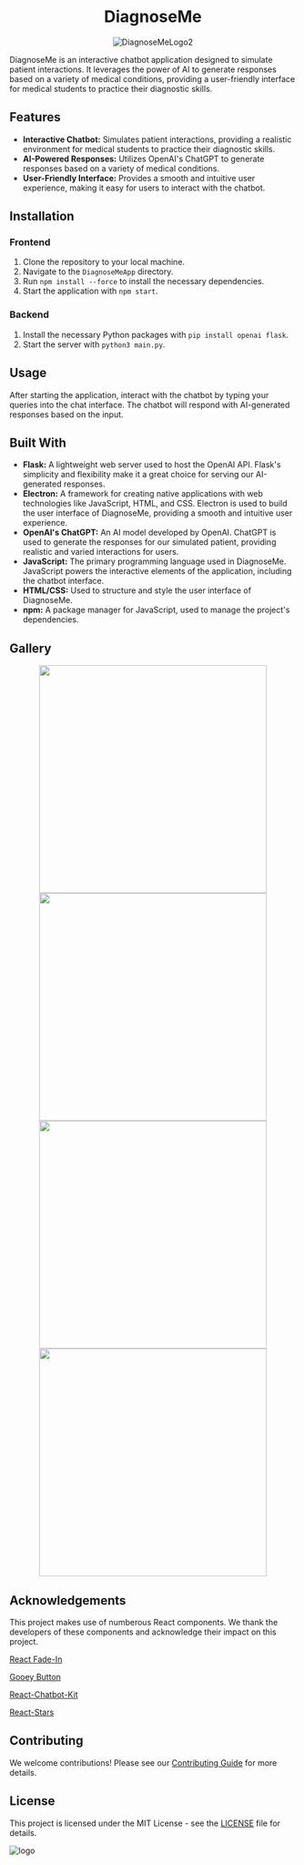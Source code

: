 <h1 align="center">
  <strong>DiagnoseMe</strong>
</h1>
<p align="center">
  <img src="https://github.com/NamkhangNLe/DiagnoseMe/assets/76028202/ed35f891-07ad-4c78-97f8-03cc9fa586b9" alt="DiagnoseMeLogo2"/>
</p>


DiagnoseMe is an interactive chatbot application designed to simulate patient interactions. It leverages the power of AI to generate responses based on a variety of medical conditions, providing a user-friendly interface for medical students to practice their diagnostic skills.

## Features

- **Interactive Chatbot:** Simulates patient interactions, providing a realistic environment for medical students to practice their diagnostic skills.
- **AI-Powered Responses:** Utilizes OpenAI's ChatGPT to generate responses based on a variety of medical conditions.
- **User-Friendly Interface:** Provides a smooth and intuitive user experience, making it easy for users to interact with the chatbot.

## Installation

### Frontend

1. Clone the repository to your local machine.
2. Navigate to the `DiagnoseMeApp` directory.
3. Run `npm install --force` to install the necessary dependencies.
4. Start the application with `npm start`.

### Backend

1. Install the necessary Python packages with `pip install openai flask`.
2. Start the server with `python3 main.py`.

## Usage

After starting the application, interact with the chatbot by typing your queries into the chat interface. The chatbot will respond with AI-generated responses based on the input.

## Built With

- **Flask:** A lightweight web server used to host the OpenAI API. Flask's simplicity and flexibility make it a great choice for serving our AI-generated responses.
- **Electron:** A framework for creating native applications with web technologies like JavaScript, HTML, and CSS. Electron is used to build the user interface of DiagnoseMe, providing a smooth and intuitive user experience.
- **OpenAI's ChatGPT:** An AI model developed by OpenAI. ChatGPT is used to generate the responses for our simulated patient, providing realistic and varied interactions for users.
- **JavaScript:** The primary programming language used in DiagnoseMe. JavaScript powers the interactive elements of the application, including the chatbot interface.
- **HTML/CSS:** Used to structure and style the user interface of DiagnoseMe.
- **npm:** A package manager for JavaScript, used to manage the project's dependencies.

## Gallery

<div align="center">
    <img src="https://github.com/NamkhangNLe/DiagnoseMe/assets/122403630/b279e0a4-65f9-4b4f-8147-3f339371bbf7" width="400px"</img>
    <img src="https://github.com/NamkhangNLe/DiagnoseMe/assets/122403630/896a0e55-27e4-41aa-bccc-b9dd63682450" width="400px"</img> 
    <img src="https://github.com/NamkhangNLe/DiagnoseMe/assets/122403630/4ff3fc63-766c-4cf3-9308-c477818f623c" width="400px"</img> 
    <img src="https://github.com/NamkhangNLe/DiagnoseMe/assets/122403630/02750da4-3464-4e16-bc60-8045df259903" width="400px"</img> 
     
</div>


## Acknowledgements

This project makes use of numberous React components. We thank the developers of these components and acknowledge their impact on this project.

[React Fade-In](https://www.npmjs.com/package/react-fade-in)

[Gooey Button](https://www.julienthibeaut.xyz/lab/button-gooey)

[React-Chatbot-Kit](https://www.npmjs.com/package/react-chatbot-kit)

[React-Stars](https://www.npmjs.com/package/react-stars)


## Contributing

We welcome contributions! Please see our [Contributing Guide](CONTRIBUTING.md) for more details.

## License

This project is licensed under the MIT License - see the [LICENSE](LICENSE) file for details.

![logo](https://github.com/josephmasson26/DiagnoseMe/assets/122403630/78efe57d-1eae-4af5-ab3c-6671acb88eec)
